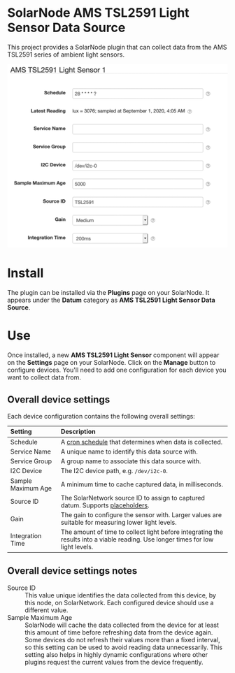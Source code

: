 # SolarNode AMS TSL2591 Light Sensor Data Source

This project provides a SolarNode plugin that can collect data from the AMS TSL2591 series of
ambient light sensors.

![settings](docs/solarnode-tsl2591-device-settings.png)

# Install

The plugin can be installed via the **Plugins** page on your SolarNode. It appears under the
**Datum** category as **AMS TSL2591 Light Sensor Data Source**.

# Use

Once installed, a new **AMS TSL2591 Light Sensor** component will appear on the **Settings** page
on your SolarNode. Click on the **Manage** button to configure devices. You'll need to add one
configuration for each device you want to collect data from.

## Overall device settings

Each device configuration contains the following overall settings:

| Setting            | Description |
|:-------------------|:------------|
| Schedule           | A [cron schedule][cron] that determines when data is collected. |
| Service Name       | A unique name to identify this data source with. |
| Service Group      | A group name to associate this data source with. |
| I2C Device         | The I2C device path, e.g. `/dev/i2c-0`. |
| Sample Maximum Age | A minimum time to cache captured data, in milliseconds. |
| Source ID          | The SolarNetwork source ID to assign to captured datum. Supports [placeholders][placeholders]. |
| Gain               | The gain to configure the sensor with. Larger values are suitable for measuring lower light levels. |
| Integration Time   | The amount of time to collect light before integrating the results into a viable reading. Use longer times for low light levels. |

## Overall device settings notes

<dl>
	<dt>Source ID</dt>
	<dd>This value unique identifies the data collected from this device, by this node,
	 on SolarNetwork. Each configured device should use a different value.</dd>
	<dt>Sample Maximum Age</dt>
	<dd>SolarNode will cache the data collected from the device for at least
	this amount of time before refreshing data from the device again. Some devices
	do not refresh their values more than a fixed interval, so this setting can be
	used to avoid reading data unnecessarily. This setting also helps in highly
	dynamic configurations where other plugins request the current values from
	the device frequently.</dd>
</dl>

[cron]: https://github.com/SolarNetwork/solarnetwork/wiki/SolarNode-Cron-Job-Syntax
[placeholders]: https://github.com/SolarNetwork/solarnetwork/wiki/SolarNode-Placeholders
